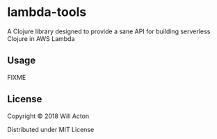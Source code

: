 # lambda-tools

A Clojure library designed to provide a sane API for building serverless Clojure in AWS Lambda

## Usage

FIXME

## License

Copyright © 2018 Will Acton

Distributed under MIT License
